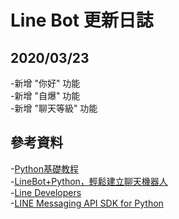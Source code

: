 # Line Bot 更新日誌

## 2020/03/23
-新增 "你好" 功能  
-新增 "自爆" 功能  
-新增 "聊天等級" 功能  

## 參考資料
-[Python基礎教程](https://www.runoob.com/python/python-tutorial.html)  
-[LineBot+Python，輕鬆建立聊天機器人](https://yaoandy107.github.io/line-bot-tutorial/)  
-[Line Developers](https://developers.line.biz/en/docs/messaging-api/)  
-[LINE Messaging API SDK for Python](https://github.com/line/line-bot-sdk-python#line-messaging-api-sdk-for-python)  